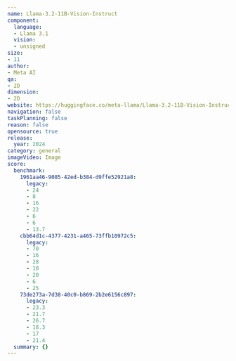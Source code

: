 ```yaml
---
name: Llama-3.2-11B-Vision-Instruct
component:
  language:
  - Llama 3.1
  vision:
  - unsigned
size:
- 11
author:
- Meta AI
qa:
- 2D
dimension:
- 2D
website: https://huggingface.co/meta-llama/Llama-3.2-11B-Vision-Instruct
navigation: false
taskPlanning: false
reason: false
opensource: true
release:
  year: 2024
category: general
imageVideo: Image
score:
  benchmark:
    1961aa46-9085-42ed-b384-d9ffe52921a8:
      legacy:
      - 24
      - 8
      - 16
      - 22
      - 6
      - 6
      - 13.7
    cbb64d1c-4377-4231-a465-73ffb10972c5:
      legacy:
      - 70
      - 16
      - 28
      - 10
      - 20
      - 6
      - 25
    73de273a-7d38-40c0-b869-2b2e6156c897:
      legacy:
      - 23.3
      - 21.7
      - 26.7
      - 18.3
      - 17
      - 21.4
  summary: {}
---
```

